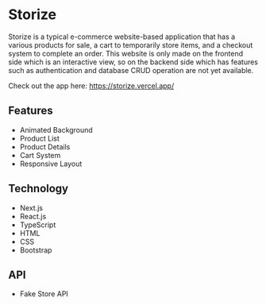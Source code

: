 # Storize

Storize is a typical e-commerce website-based application that has a various products for sale, a cart to temporarily store items, and a checkout system to complete an order. This website is only made on the frontend side which is an interactive view, so on the backend side which has features such as authentication and database CRUD operation are not yet available.

Check out the app here: https://storize.vercel.app/

## Features
* Animated Background
* Product List
* Product Details
* Cart System
* Responsive Layout

## Technology
* Next.js
* React.js
* TypeScript
* HTML
* CSS
* Bootstrap

## API
* Fake Store API